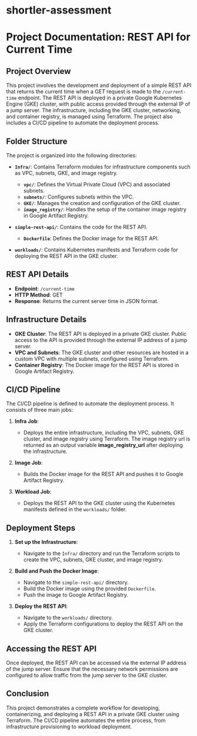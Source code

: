 
# shortler-assessment

# Project Documentation: REST API for Current Time

## Project Overview
This project involves the development and deployment of a simple REST API that returns the current time when a GET request is made to the `/current-time` endpoint. The REST API is deployed in a private Google Kubernetes Engine (GKE) cluster, with public access provided through the external IP of a jump server. The infrastructure, including the GKE cluster, networking, and container registry, is managed using Terraform. The project also includes a CI/CD pipeline to automate the deployment process.

## Folder Structure

The project is organized into the following directories:

- **`Infra/`**: Contains Terraform modules for infrastructure components such as VPC, subnets, GKE, and image registry.
  - **`vpc/`**: Defines the Virtual Private Cloud (VPC) and associated subnets.
  - **`subnets/`**: Configures subnets within the VPC.
  - **`GKE/`**: Manages the creation and configuration of the GKE cluster.
  - **`image_registry/`**: Handles the setup of the container image registry in Google Artifact Registry.

- **`simple-rest-api/`**: Contains the code for the REST API.
  - **`Dockerfile`**: Defines the Docker image for the REST API.

- **`workloads/`**: Contains Kubernetes manifests and Terraform code for deploying the REST API in the GKE cluster.

## REST API Details

- **Endpoint**: `/current-time`
- **HTTP Method**: GET
- **Response**: Returns the current server time in JSON format.

## Infrastructure Details

- **GKE Cluster**: The REST API is deployed in a private GKE cluster. Public access to the API is provided through the external IP address of a jump server.
- **VPC and Subnets**: The GKE cluster and other resources are hosted in a custom VPC with multiple subnets, configured using Terraform.
- **Container Registry**: The Docker image for the REST API is stored in Google Artifact Registry.

## CI/CD Pipeline

The CI/CD pipeline is defined to automate the deployment process. It consists of three main jobs:

1. **Infra Job**:
   - Deploys the entire infrastructure, including the VPC, subnets, GKE cluster, and image registry using Terraform. The image registry url is returned as an output variable **image_registry_url** after deploying the infrastructure.
  
2. **Image Job**:
   - Builds the Docker image for the REST API and pushes it to Google Artifact Registry.

3. **Workload Job**:
   - Deploys the REST API to the GKE cluster using the Kubernetes manifests defined in the `workloads/` folder.

## Deployment Steps

1. **Set up the Infrastructure**:
   - Navigate to the `Infra/` directory and run the Terraform scripts to create the VPC, subnets, GKE cluster, and image registry.

2. **Build and Push the Docker Image**:
   - Navigate to the `simple-rest-api/` directory.
   - Build the Docker image using the provided `Dockerfile`.
   - Push the image to Google Artifact Registry.

3. **Deploy the REST API**:
   - Navigate to the `workloads/` directory.
   - Apply the Terraform configurations to deploy the REST API on the GKE cluster.

## Accessing the REST API

Once deployed, the REST API can be accessed via the external IP address of the jump server. Ensure that the necessary network permissions are configured to allow traffic from the jump server to the GKE cluster.

## Conclusion

This project demonstrates a complete workflow for developing, containerizing, and deploying a REST API in a private GKE cluster using Terraform. The CI/CD pipeline automates the entire process, from infrastructure provisioning to workload deployment.















